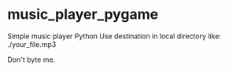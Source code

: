 # music_player_pygame
Simple music player Python
Use destination in local directory like:
./your_file.mp3

Don't byte me.
